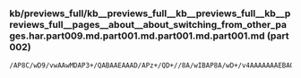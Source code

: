 ### kb/previews_full/kb__previews_full__kb__previews_full__kb__previews_full__pages__about__about_switching_from_other_pages.har.part009.md.part001.md.part001.md.part001.md (part 002)

```md
/AP8C/wD9/vwAAwMDAP3+/QABAAEAAAD/APz+/QD+//8A/wIBAP8A/wD+/v4AAAAAAAEBAQABAP8A///+AAAAAgD9/v0AAAAAAAEBAQD/AP8AAAH/AP8AAQD//v4AAAH+AAAA/wD+//8AAwQDAP39/QD8/f0AAwMD
```

```
